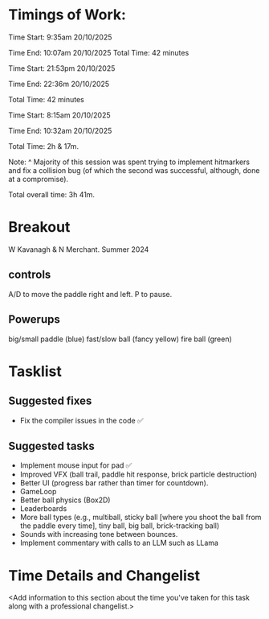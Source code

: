 # Timings of Work:

Time Start: 9:35am 20/10/2025

Time End: 10:07am 20/10/2025
Total Time: 42 minutes



Time Start: 21:53pm 20/10/2025

Time End: 22:36m 20/10/2025

Total Time: 42 minutes



Time Start: 8:15am 20/10/2025

Time End: 10:32am 20/10/2025

Total Time: 2h \& 17m.

Note: ^ Majority of this session was spent trying to implement hitmarkers and fix a collision bug (of which the second was successful, although, done at a compromise).

Total overall time: 3h 41m.



# Breakout

W Kavanagh \& N Merchant. Summer 2024

## controls

A/D to move the paddle right and left.
P to pause.

## Powerups

big/small paddle (blue)
fast/slow ball (fancy yellow)
fire ball (green)

# Tasklist

## Suggested fixes

* Fix the compiler issues in the code ✅

## Suggested tasks

* Implement mouse input for pad ✅
* Improved VFX (ball trail, paddle hit response, brick particle destruction)
* Better UI (progress bar rather than timer for countdown).
* GameLoop
* Better ball physics (Box2D)
* Leaderboards
* More ball types (e.g., multiball, sticky ball \[where you shoot the ball from the paddle every time], tiny ball, big ball, brick-tracking ball)
* Sounds with increasing tone between bounces. 
* Implement commentary with calls to an LLM such as LLama

# Time Details and Changelist

<Add information to this section about the time you've taken for this task along with a professional changelist.>

